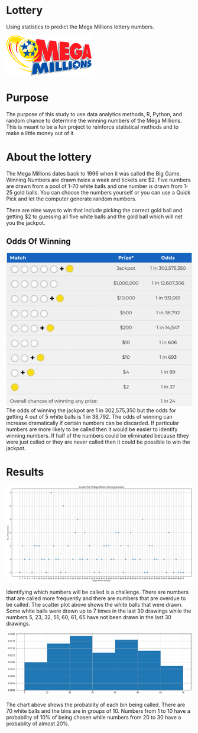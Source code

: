 # Lottery
Using statistics to predict the Mega Millions lottery numbers.

![](Images/logo_MM_233x110.png)
# Purpose
The purpose of this study to use data analytics methods, R, Python, and random chance to determine the winning numbers of the Mega Millions. This is meant to be a fun project to reinforce statistical methods and to make a little money out of it.

# About the lottery
The Mega Millions dates back to 1996 when it was called the Big Game. Winning Numbers are drawn twice a week and tickets are $2. Five numbers are drawn from a pool of 1-70 white balls and one number is drawn from 1-25 gold balls. You can choose the numbers yourself or you can use a Quick Pick and let the computer generate random numbers.<p>
There are nine ways to win that include picking the correct gold ball and getting $2 to guessing all five white balls and the gold ball which will net you the jackpot. <p>
  
## Odds Of Winning
![](Images/Odds_Of_Winning.PNG)
The odds of winning the jackpot are 1 in 302,575,350 but the odds for getting 4 out of 5 white balls is 1 in 38,792. The odds of winning can increase dramatically if certain numbers can be discarded. If particular numbers are more likely to be called then it would be easier to identify winning numbers. If half of the numbers could be eliminated because tthey were just called or they are never called then it could be possible to win the jackpot. <p>

# Results

![](Images/MegaMillions_Scatter.png)

Identifying which numbers will be called is a challenge. There are numbers that are called more frequently and there are numbers that are overdue to be called. The scatter plot above shows the white balls that were drawn. Some white balls were drawn up to 7 times in the last 30 drawings while the numbers 5, 23, 32, 51, 60, 61, 65 have not been drawn in the last 30 drawings.

![](Images/MegaMillionsBinProbability.png)

The chart above shows the probablity of each bin being called. There are 70 white balls and the bins are in groups of 10. Numbers from 1 to 10 have a probability of 10% of being chosen while numbers from 20 to 30 have a probablity of almost 20%.


